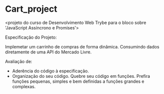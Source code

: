 # Cart_project

<projeto do curso de Desenvolvimento Web Trybe para o bloco sobre 'JavaScript Assíncrono e Promises'>

Especificação do Projeto:

Implemetar um carrinho de compras de forma dinâmica. Consumindo dados diretamente de uma API do Mercado Livre.

Avaliação de:

- Aderência do código à especificação.
- Organização do seu código. Quebre seu código em funções. Prefira funções pequenas, simples e bem definidas a funções grandes e complexas.
